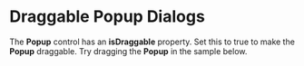Draggable Popup Dialogs
=================

The **Popup** control has an **isDraggable** property. 
Set this to true to make the **Popup** draggable. 
Try dragging the **Popup** in the sample below.